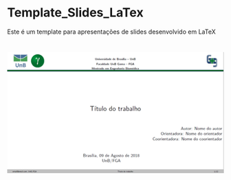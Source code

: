 # Template_Slides_LaTex
Este é um template para apresentações de slides desenvolvido em LaTeX
# ![logo](Figuras/model.png)
